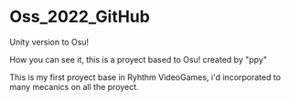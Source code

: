 # Oss_2022_GitHub
 
Unity version to Osu!

How you can see it, this is a proyect based to Osu! created by "ppy"

This is my first proyect base in Ryhthm VideoGames, i'd incorporated to many 
mecanics on all the proyect. 
